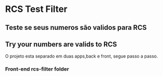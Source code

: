 # RCS Test Filter

## Teste se seus  numeros são validos para RCS






## Try your numbers are valids to RCS

O projeto esta separado em duas apps,back e front, segue passo a passo.

### Front-end rcs-filter folder

